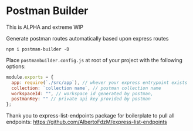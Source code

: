 # Postman Builder

This is ALPHA and extreme WIP

Generate postman routes automatically based upon express routes

`npm i postman-builder -D`

Place `postmanbuilder.config.js` at root of your project with the following options:

```javascript
module.exports = {
  app: require(`./src/app`), // whever your express entrypoint exists
  collection: `collection name`, // postman collection name
  workspaceId: "", // workspace id generated by postman,
  postmanKey: "" // private api key provided by postman
};
```

Thank you to express-list-endpoints package for boilerplate to pull all endpoints:
https://github.com/AlbertoFdzM/express-list-endpoints
